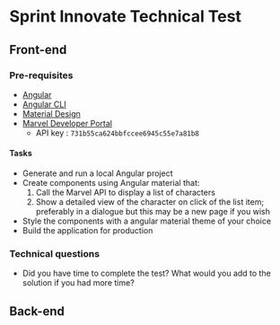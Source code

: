 # Sprint Innovate Technical Test
## Front-end 

### Pre-requisites
* [Angular](https://angular.io)
* [Angular CLI](https://cli.angular.io/)
* [Material Design](https://material.angular.io)
* [Marvel Developer Portal](https://developer.marvel.com/docs)
    * API key : `731b55ca624bbfccee6945c55e7a81b8`

#### Tasks

* Generate and run a local Angular project
* Create components using Angular material that:
    1. Call the Marvel API to display a list of characters
    2. Show a detailed view of the character on click of the list item; preferably in a dialogue but this may be a new page if you wish
* Style the components with a angular material theme of your choice
* Build the application for production

### Technical questions

* Did you have time to complete the test?  What would you add to the solution if you had more time?

## Back-end
